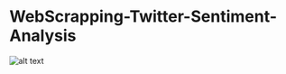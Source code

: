 # WebScrapping-Twitter-Sentiment-Analysis
![alt text](https://user-images.githubusercontent.com/88379464/155484969-c84f214c-3df4-4fc2-aa15-2345c8cefb86.png)

